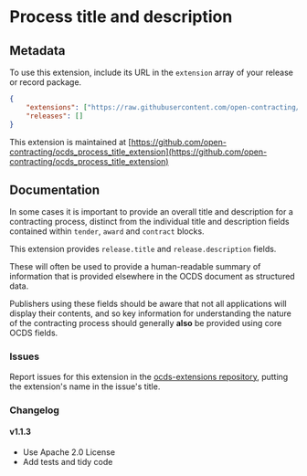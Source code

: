 # Process title and description

## Metadata

To use this extension, include its URL in the `extension` array of your release or record package.

```json
{
    "extensions": ["https://raw.githubusercontent.com/open-contracting/ocds_process_title_extension/v1.1.3/extension.json"],
    "releases": []
}
```

This extension is maintained at [https://github.com/open-contracting/ocds_process_title_extension](https://github.com/open-contracting/ocds_process_title_extension)

## Documentation

In some cases it is important to provide an overall title and description for a contracting process, distinct from the individual title and description fields contained within `tender`, `award` and `contract` blocks.

This extension provides `release.title` and `release.description` fields.

These will often be used to provide a human-readable summary of information that is provided elsewhere in the OCDS document as structured data.

Publishers using these fields should be aware that not all applications will display their contents, and so key information for understanding the nature of the contracting process should generally **also** be provided using core OCDS fields.

### Issues

Report issues for this extension in the [ocds-extensions repository](https://github.com/open-contracting/ocds-extensions/issues), putting the extension's name in the issue's title.

### Changelog

#### v1.1.3

* Use Apache 2.0 License
* Add tests and tidy code
